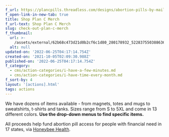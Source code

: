 ```yaml
---
f_url: https://plancpills.threadless.com/designs/abortion-pills-by-mail
f_open-link-in-new-tab: true
title: Shop Plan C Merch
f_url-text: Shop Plan C Merch
slug: check-out-plan-c-merch
f_thumbnail:
  url: >-
    /assets/external/62b68c473d21d0b2cf6c1d80_280178932_5228375503886362_4076737295340559591_n.jpg
  alt: null
updated-on: '2022-06-25T04:17:14.754Z'
created-on: '2021-10-05T02:09:30.988Z'
published-on: '2022-06-25T04:17:14.754Z'
f_category:
  - cms/action-categories/i-have-a-few-minutes.md
  - cms/action-categories/i-have-time-every-month.md
f_sort-by: 4
layout: '[actions].html'
tags: actions
---
```


We have dozens of items available - from magnets, totes and mugs to sweatshirts, t-shirts and tanks. Sizes range from S to 5XL and come in 13 different colors. **Use the drop-down menus to find specific items.**

All proceeds help fund abortion pill access for people with financial need in 17 states, via [Honeybee Health](https://honeybeehealth.com/).
